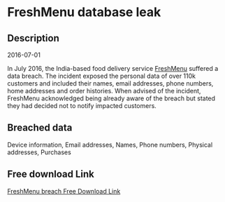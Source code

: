 # FreshMenu database leak

## Description

2016-07-01

In July 2016, the India-based food delivery service <a href="https://www.freshmenu.com/" target="_blank" rel="noopener">FreshMenu</a> suffered a data breach. The incident exposed the personal data of over 110k customers and included their names, email addresses, phone numbers, home addresses and order histories. When advised of the incident, FreshMenu acknowledged being already aware of the breach but stated they had decided not to notify impacted customers.

## Breached data

Device information, Email addresses, Names, Phone numbers, Physical addresses, Purchases

## Free download Link

[FreshMenu breach Free Download Link](https://tinyurl.com/2b2k277t)